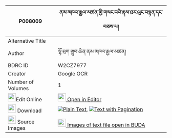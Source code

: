 |P008009|ནམ་མཁའ་རྒྱལ་མཚན་གྱི་གསང་བའི་རྣམ་ཐར་ལུང་བསྟན་དང་བཅས་པ། 
| --- | --- 
|Alternative Title |
|Author| ལྷོ་བྲག་གྲུབ་ཆེན་ནམ་མཁའ་རྒྱལ་མཚན།
|BDRC ID | W2CZ7977
|Creator | Google OCR
|Number of Volumes| 1
|<img width="25" src="https://img.icons8.com/color/25/000000/edit-property.png">Edit Online| [<img width="25" src="https://avatars.githubusercontent.com/u/45091458?s=200&v=4"> Open in Editor](http://editor.openpecha.org/P008009)
|<img width="25" src="https://img.icons8.com/fluent/48/000000/download-2.png"/>  Download | [![](https://img.icons8.com/color/20/000000/txt.png)Plain Text](https://github.com/Openpecha/P008009/releases/download/v1/namkha_gyaltsen_gyi_sangwa_i_n_plain_P008009.zip), [![](https://img.icons8.com/color/20/000000/txt.png)Text with Pagination](https://github.com/Openpecha/P008009/releases/download/v1/namkha_gyaltsen_gyi_sangwa_i_n_pages_P008009.zip)
|<img width="25" src="https://img.icons8.com/plasticine/100/000000/pictures-folder.png"/>  Source Images | [<img width="25" src="https://library.bdrc.io/icons/BUDA-small.svg"> Images of text file open in BUDA](https://library.bdrc.io/show/bdr:W2CZ7977)